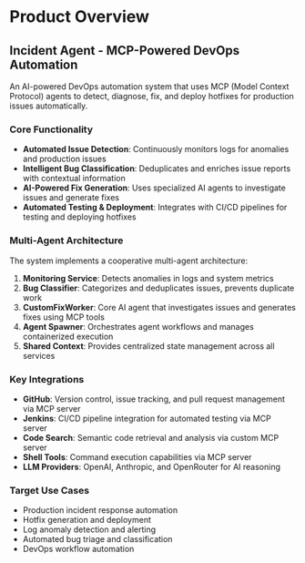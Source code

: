 # Product Overview

## Incident Agent - MCP-Powered DevOps Automation

An AI-powered DevOps automation system that uses MCP (Model Context Protocol) agents to detect, diagnose, fix, and deploy hotfixes for production issues automatically.

### Core Functionality

- **Automated Issue Detection**: Continuously monitors logs for anomalies and production issues
- **Intelligent Bug Classification**: Deduplicates and enriches issue reports with contextual information
- **AI-Powered Fix Generation**: Uses specialized AI agents to investigate issues and generate fixes
- **Automated Testing & Deployment**: Integrates with CI/CD pipelines for testing and deploying hotfixes

### Multi-Agent Architecture

The system implements a cooperative multi-agent architecture:

1. **Monitoring Service**: Detects anomalies in logs and system metrics
2. **Bug Classifier**: Categorizes and deduplicates issues, prevents duplicate work
3. **CustomFixWorker**: Core AI agent that investigates issues and generates fixes using MCP tools
4. **Agent Spawner**: Orchestrates agent workflows and manages containerized execution
5. **Shared Context**: Provides centralized state management across all services

### Key Integrations

- **GitHub**: Version control, issue tracking, and pull request management via MCP server
- **Jenkins**: CI/CD pipeline integration for automated testing via MCP server
- **Code Search**: Semantic code retrieval and analysis via custom MCP server
- **Shell Tools**: Command execution capabilities via MCP server
- **LLM Providers**: OpenAI, Anthropic, and OpenRouter for AI reasoning

### Target Use Cases

- Production incident response automation
- Hotfix generation and deployment
- Log anomaly detection and alerting
- Automated bug triage and classification
- DevOps workflow automation